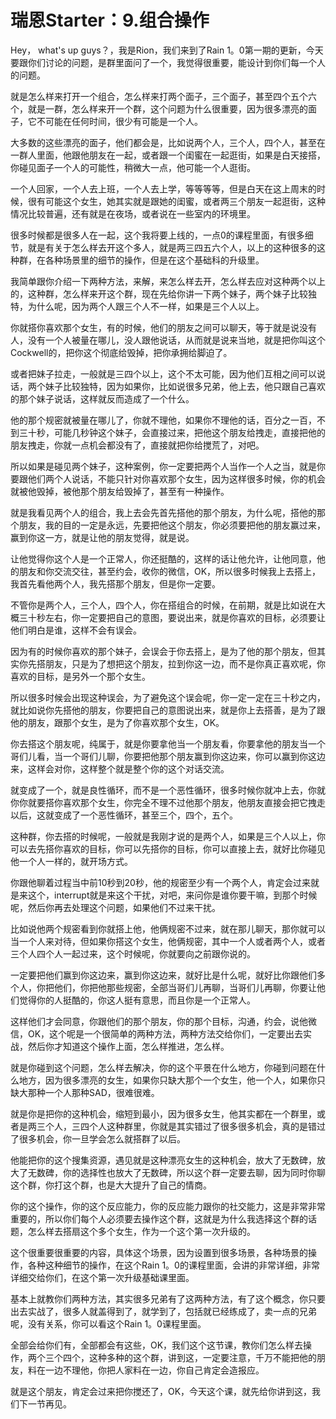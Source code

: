 # 瑞恩Starter：9.组合操作

Hey， what's up guys？，我是Rion，我们来到了Rain 1。0第一期的更新，今天要跟你们讨论的问题，是群里面问了一个，我觉得很重要，能设计到你们每一个人的问题。

就是怎么样来打开一个组合，怎么样来打两个面子，三个面子，甚至四个五个六个，就是一群，怎么样来开一个群，这个问题为什么很重要，因为很多漂亮的面子，它不可能在任何时间，很少有可能是一个人。

大多数的这些漂亮的面子，他们都会是，比如说两个人，三个人，四个人，甚至在一群人里面，他跟他朋友在一起，或者跟一个闺蜜在一起逛街，如果是白天接搭，你碰见面子一个人的可能性，稍微大一点，他可能一个人逛街。

一个人回家，一个人去上班，一个人去上学，等等等等，但是白天在这上周末的时候，很有可能这个女生，她其实就是跟她的闺蜜，或者两三个朋友一起逛街，这种情况比较普遍，还有就是在夜场，或者说在一些室内的环境里。

很多时候都是很多人在一起，这个我将要上线的，一点0的课程里面，有很多细节，就是有关于怎么样去开这个多人，就是两三四五六个人，以上的这种很多的这种群，在各种场景里的细节的操作，但是在这个基础科的升级里。

我简单跟你介绍一下两种方法，来解，来怎么样去开，怎么样去应对这种两个以上的，这种群，怎么样来开这个群，现在先给你讲一下两个妹子，两个妹子比较独特，为什么呢，因为两个人跟三个人不一样，如果是三个人以上。

你就搭你喜欢那个女生，有的时候，他们的朋友之间可以聊天，等于就是说没有人，没有一个人被量在哪儿，没人跟他说话，从而就是说来当地，就是把你叫这个Cockwell的，把你这个彻底给毁掉，把你承拥给脚迫了。

或者把妹子拉走，一般就是三四个以上，这个不太可能，因为他们互相之间可以说话，两个妹子比较独特，因为如果你，比如说很多兄弟，他上去，他只跟自己喜欢的那个妹子说话，这样就反而造成了一个什么。

他的那个规密就被量在哪儿了，你就不理他，如果你不理他的话，百分之一百，不到三十秒，可能几秒钟这个妹子，会直接过来，把他这个朋友给拽走，直接把他的朋友拽走，你就一点机会都没有了，直接就把你给搅荒了，对吧。

所以如果是碰见两个妹子，这种案例，你一定要把两个人当作一个人之当，就是你要跟他们两个人说话，不能只针对你喜欢那个女生，因为这样很多时候，你的机会就被他毁掉，被他那个朋友给毁掉了，甚至有一种操作。

就是我看见两个人的组合，我上去会先首先搭他的那个朋友，为什么呢，搭他的那个朋友，我的目的一定是永远，先要把他这个朋友，你必须要把他的朋友赢过来，赢到你这一方，就是让他的朋友觉得，就是说。

让他觉得你这个人是一个正常人，你还挺酷的，这样的话让他允许，让他同意，他的朋友和你交流交往，甚至约会，收你的微信，OK，所以很多时候我上去搭上，我首先看他两个人，我先搭那个朋友，但是你一定要。

不管你是两个人，三个人，四个人，你在搭组合的时候，在前期，就是比如说在大概三十秒左右，你一定要把自己的意图，要说出来，就是你喜欢的目标，必须要让他们明白是谁，这样不会有误会。

因为有的时候你喜欢的那个妹子，会误会于你去搭上，是为了他的那个朋友，但其实你先搭朋友，只是为了想把这个朋友，拉到你这一边，而不是你真正喜欢呢，你喜欢的目标，是另外一个那个女生。

所以很多时候会出现这种误会，为了避免这个误会呢，你一定一定在三十秒之内，就比如说你先搭他的朋友，你要把自己的意图说出来，就是你上去搭善，是为了跟他的朋友，跟那个女生，是为了你喜欢那个女生，OK。

你去搭这个朋友呢，纯属于，就是你要拿他当一个朋友看，你要拿他的朋友当一个哥们儿看，当一个哥们儿聊，你要把他那个朋友赢到你这边来，你可以赢到你这边来，这样会对你，这样整个就是整个你的这个对话交流。

就变成了一个，就是良性循环，而不是一个恶性循环，很多时候你就冲上去，你就你你就要搭你喜欢那个女生，你完全不理不过他那个朋友，他朋友直接会把它拽走以后，这就变成了一个恶性循环，甚至三个，四个，五个。

这种群，你去搭的时候呢，一般就是我刚才说的是两个人，如果是三个人以上，你可以去先搭你喜欢的目标，你可以先搭你的目标，你可以直接上去，就好比你碰见他一个人一样的，就开场方式。

你跟他聊着过程当中前10秒到20秒，他的规密至少有一个两个人，肯定会过来就是来这个，interrupt就是来这个干扰，对吧，来问你是谁你要干嘛，到那个时候呢，然后你再去处理这个问题，如果他们不过来干扰。

比如说他两个规密看到你就搭上他，他俩规密不过来，就在那儿聊天，那你就可以当一个人来对待，但如果你搭这个女生，他俩规密，其中一个人或者两个人，或者三个人四个人一起过来，这个时候呢，你就要向之前跟你说的。

一定要把他们赢到你这边来，赢到你这边来，就好比是什么呢，就好比你跟他们多个人，你把他们，你把他那些规密，全部当哥们儿再聊，当哥们儿再聊，你要让他们觉得你的人挺酷的，你这人挺有意思，而且你是一个正常人。

这样他们才会同意，你跟他们的那个朋友，你的那个目标，沟通，约会，说他微信，OK，这个呢是一个很简单的两种方法，两种方法交给你们，一定要出去实战，然后你才知道这个操作上面，怎么样推进，怎么样。

就是你碰到这个问题，怎么样去解决，你的这个平景在什么地方，你碰到问题在什么地方，因为很多漂亮的女生，如果你只缺大那个一个女生，他一个人，如果你只缺大那种一个人那种SAD，很难很难。

就是你是把你的这种机会，缩短到最小，因为很多女生，他其实都在一个群里，或者是两三个人，三四个人这种群里，你就是其实错过了很多很多机会，真的是错过了很多机会，你一旦学会怎么就搭群了以后。

他能把你的这个搜集资源，遇见就是这种漂亮女生的这种机会，放大了无数碑，放大了无数碑，你的选择性也放大了无数碑，所以这个群一定要去聊，因为同时你聊这个群，你打这个群，也是大大提升了自己的情商。

你的这个操作，你的这个反应能力，你的反应能力跟你的社交能力，这是非常非常重要的，所以你们每个人必须要去操作这个群，这就是为什么我选择这个群的话题，怎么样去搭扇这个多个女生，作为一个这个第一次升级的。

这个很重要很重要的内容，具体这个场景，因为设置到很多场景，各种场景的操作，各种这种细节的操作，在这个Rain 1。0的课程里面，会讲的非常详细，非常详细交给你们，在这个第一次升级基础课里面。

基本上就教你们两种方法，其实很多兄弟有了这两种方法，有了这个概念，你只要出去实战了，很多人就盖得到了，就学到了，包括就已经练成了，卖一点的兄弟呢，没有关系，你可以看这个Rain 1。0课程里面。

全部会给你们有，全部都会有这些，OK，我们这个这节课，教你们怎么样去操作，两个三个四个，这种多种的这个群，讲到这，一定要注意，千万不能把他的朋友，料在一边不理他，你把人家料在一边，你自己肯定会造报应。

就是这个朋友，肯定会过来把你搅还了，OK，今天这个课，就先给你讲到这，我们下一节再见。